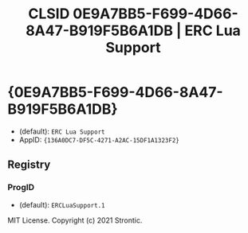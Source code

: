 ﻿---
title: "CLSID 0E9A7BB5-F699-4D66-8A47-B919F5B6A1DB | ERC Lua Support"
excerpt: What is COM-Object CLSID 0E9A7BB5-F699-4D66-8A47-B919F5B6A1DB?
---

# {0E9A7BB5-F699-4D66-8A47-B919F5B6A1DB}

* (default): `ERC Lua Support`
* AppID: `{136A0DC7-DF5C-4271-A2AC-15DF1A1323F2}`

## Registry


### ProgID

* (default): `ERCLuaSupport.1`

MIT License. Copyright (c) 2021 Strontic.


